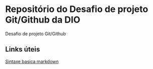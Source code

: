 # Repositório do Desafio de projeto Git/Github da DIO
Desafio de projeto Git/Github

## Links úteis
[Sintaxe basica markdown](https://markdownguide.org/basic-syntax/)

